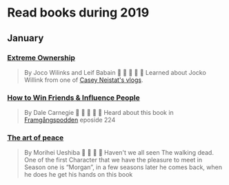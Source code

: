 # Read books during 2019

## January ##
### [Extreme Ownership](https://www.amazon.com/Extreme-Ownership-U-S-Navy-SEALs/dp/1250183863/ref=sr_1_2?ie=UTF8&qid=1549010258&sr=8-2&keywords=extreme+ownership) ###

> By Joco Wilinks and Leif Babain :notebook_with_decorative_cover: :notebook_with_decorative_cover: :notebook_with_decorative_cover: :notebook_with_decorative_cover: :notebook_with_decorative_cover:
Learned about Jocko Willink from one of [Casey Neistat's vlogs](https://www.youtube.com/watch?v=C-Cvl3_CH2A). 

### [How to Win Friends & Influence People](https://www.amazon.com/How-Friends-Influence-People-Paperback/dp/B00AZS50G6/ref=sr_1_6?ie=UTF8&qid=1549010396&sr=8-6&keywords=how+to+win+friends+and+influence+people+by+dale+carnegie) ###
> By Dale Carnegie :notebook_with_decorative_cover: :notebook_with_decorative_cover: :notebook_with_decorative_cover: :notebook_with_decorative_cover: :notebook_with_decorative_cover:
Heard about this book in [Framgångspodden](https://www.framgangspodden.se/) eposide 224

### [The art of peace](https://www.amazon.com/Art-Peace-Teachings-Founder-Aikido/dp/0877738513/ref=sr_1_1?ie=UTF8&qid=1549010459&sr=8-1&keywords=The+art+of+peace) ### 
> By Morihei Ueshiba :notebook_with_decorative_cover: :notebook_with_decorative_cover: :notebook_with_decorative_cover: :notebook_with_decorative_cover:
Haven't we all seen The walking dead. One of the first Character that we have the pleasure to meet in Season one is “Morgan”, in a few seasons later he comes back,  when he does he get his hands on this book
